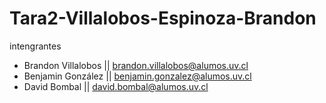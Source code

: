# Tara2-Villalobos-Espinoza-Brandon
intengrantes 

- Brandon Villalobos ||   brandon.villalobos@alumos.uv.cl
- Benjamin González  ||   benjamin.gonzalez@alumos.uv.cl
- David Bombal       ||   david.bombal@alumos.uv.cl